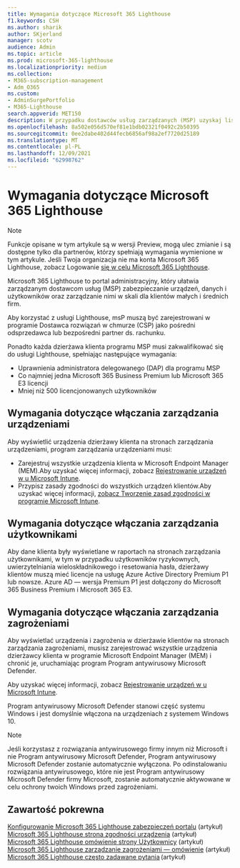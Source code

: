 ```yaml
---
title: Wymagania dotyczące Microsoft 365 Lighthouse
f1.keywords: CSH
ms.author: sharik
author: SKjerland
manager: scotv
audience: Admin
ms.topic: article
ms.prod: microsoft-365-lighthouse
ms.localizationpriority: medium
ms.collection:
- M365-subscription-management
- Adm_O365
ms.custom:
- AdminSurgePortfolio
- M365-Lighthouse
search.appverid: MET150
description: W przypadku dostawców usług zarządzanych (MSP) uzyskaj listę wymagań dotyczących Microsoft 365 Lighthouse.
ms.openlocfilehash: 8a502e056d570ef81e1bdb02321f0492c2b50395
ms.sourcegitcommit: 0ee2dabe402d44fecb6856af98a2ef7720d25189
ms.translationtype: MT
ms.contentlocale: pl-PL
ms.lasthandoff: 12/09/2021
ms.locfileid: "62998762"
---
```

# <a name="requirements-for-microsoft-365-lighthouse"></a>Wymagania dotyczące Microsoft 365 Lighthouse

> [!NOTE]
> Funkcje opisane w tym artykule są w wersji Preview, mogą ulec zmianie i są dostępne tylko dla partnerów, którzy spełniają wymagania wymienione w tym artykule. Jeśli Twoja organizacja nie ma konta Microsoft 365 Lighthouse, zobacz Logowanie [się w celu Microsoft 365 Lighthouse](m365-lighthouse-sign-up.md).

Microsoft 365 Lighthouse to portal administracyjny, który ułatwia zarządzanym dostawcom usług (MSP) zabezpieczanie urządzeń, danych i użytkowników oraz zarządzanie nimi w skali dla klientów małych i średnich firm.  

Aby korzystać z usługi Lighthouse, msP muszą być zarejestrowani w programie Dostawca rozwiązań w chmurze (CSP) jako pośredni odsprzedawca lub bezpośredni partner ds. rachunku.  

Ponadto każda dzierżawa klienta programu MSP musi zakwalifikować się do usługi Lighthouse, spełniając następujące wymagania: 
 
- Uprawnienia administratora delegowanego (DAP) dla programu MSP 
- Co najmniej jedna Microsoft 365 Business Premium lub Microsoft 365 E3 licencji 
- Mniej niż 500 licencjonowanych użytkowników  

## <a name="requirements-for-enablingdevice-management"></a>Wymagania dotyczące włączania zarządzania urządzeniami   

Aby wyświetlić urządzenia dzierżawy klienta na stronach zarządzania urządzeniami, program zarządzania urządzeniami musi:    

- Zarejestruj wszystkie urządzenia klienta w Microsoft Endpoint Manager (MEM).Aby uzyskać więcej informacji, zobacz [Rejestrowanie urządzeń w u Microsoft Intune](/mem/intune/enrollment/).
- Przypisz zasady zgodności do wszystkich urządzeń klientów.Aby uzyskać więcej informacji, [zobacz Tworzenie zasad zgodności w programie Microsoft Intune](/mem/intune/protect/create-compliance-policy). 

## <a name="requirements-for-enabling-usermanagement"></a>Wymagania dotyczące włączania zarządzania użytkownikami 

Aby dane klienta były wyświetlane w raportach na stronach zarządzania użytkownikami, w tym w przypadku użytkowników ryzykownych, uwierzytelniania wieloskładnikowego i resetowania hasła, dzierżawy klientów muszą mieć licencje na usługę Azure Active Directory Premium P1 lub nowsze. Azure AD — wersja Premium P1 jest dołączony do Microsoft 365 Business Premium i Microsoft 365 E3.   

## <a name="requirements-for-enablingthreat-management"></a>Wymagania dotyczące włączania zarządzania zagrożeniami 

Aby wyświetlać urządzenia i zagrożenia w dzierżawie klientów na stronach zarządzania zagrożeniami, musisz zarejestrować wszystkie urządzenia dzierżawcy klienta w programie Microsoft Endpoint Manager (MEM) i chronić je, uruchamiając program Program antywirusowy Microsoft Defender.  

Aby uzyskać więcej informacji, zobacz [Rejestrowanie urządzeń w u Microsoft Intune](/mem/intune/enrollment/).  

Program antywirusowy Microsoft Defender stanowi część systemu Windows i jest domyślnie włączona na urządzeniach z systemem Windows 10.  

> [!NOTE] 
> Jeśli korzystasz z rozwiązania antywirusowego firmy innym niż Microsoft i nie Program antywirusowy Microsoft Defender, Program antywirusowy Microsoft Defender zostanie automatycznie wyłączona. Po odinstalowaniu rozwiązania antywirusowego, które nie jest Program antywirusowy Microsoft Defender firmy Microsoft, zostanie automatycznie aktywowane w celu ochrony twoich Windows przed zagrożeniami.    

## <a name="related-content"></a>Zawartość pokrewna   

[Konfigurowanie Microsoft 365 Lighthouse zabezpieczeń portalu](m365-lighthouse-configure-portal-security.md) (artykuł)\
[Microsoft 365 Lighthouse strona zgodności urządzenia](m365-lighthouse-device-compliance-page-overview.md) (artykuł)\
[Microsoft 365 Lighthouse omówienie strony Użytkownicy](m365-lighthouse-users-page-overview.md) (artykuł)\
[Microsoft 365 Lighthouse zarządzanie zagrożeniami — omówienie](m365-lighthouse-threat-management-page-overview.md) (artykuł)\
[Microsoft 365 Lighthouse często zadawane pytania](m365-lighthouse-faq.yml) (artykuł)

